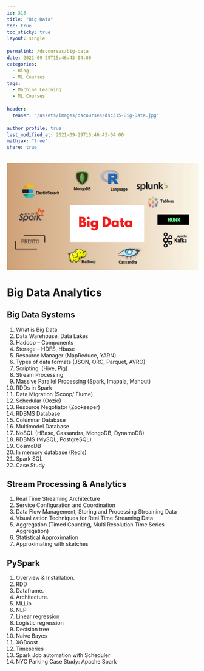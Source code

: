 ```yaml
---
id: 315    
title: "Big Data"
toc: true
toc_sticky: true
layout: single

permalink: /dscourses/big-data
date: 2021-09-29T15:46:43-04:00
categories:
  - Blog
  - ML Courses
tags: 
  - Machine Learning
  - ML Courses

header:
  teaser: "/assets/images/dscourses/dsc315-Big-Data.jpg"

author_profile: true
last_modified_at: 2021-09-29T15:46:43-04:00
mathjax: "true"
share: true
---
```


![Big Data](/assets/images/dscourses/dsc315-Big-Data.jpg)

# Big Data Analytics

## Big Data Systems

1.  What is Big Data
2.  Data Warehouse, Data Lakes
3.  Hadoop – Components
4.  Storage – HDFS, Hbase
5.  Resource Manager (MapReduce, YARN)
6.  Types of data formats (JSON, ORC, Parquet, AVRO)
7.  Scripting  (Hive, Pig)
8.  Stream Processing
9.  Massive Parallel Processing (Spark, Imapala, Mahout)
10.  RDDs in Spark
11.  Data Migration (Scoop/ Flume)
12.  Schedular (Oozie)
13.  Resource Negotiator (Zookeeper)
14.  RDBMS Database
15.  Columnar Database
16.  Multimodel Database
17.  NoSQL (HBase, Cassandra, MongoDB, DynamoDB)
18.  RDBMS (MySQL, PostgreSQL)
19.  CosmoDB
20.  In memory database (Redis)
21.  Spark SQL
22.  Case Study

## Stream Processing & Analytics


1.  Real Time Streaming Architecture
2.  Service Configuration and Coordination
3.  Data Flow Management, Storing and Processing Streaming Data
4.  Visualization Techniques for Real Time Streaming Data
5.  Aggregation (Timed Counting, Multi Resolution Time Series Aggregation)
6.  Statistical Approximation
7.  Approximating with sketches

## PySpark

1.  Overview & Installation.
2.  RDD
3.  Dataframe.
4.  Architecture.
5.  MLLib
6.  NLP
7.  Linear regression
8.  Logistic regression
9.  Decision tree
10.  Naive Bayes
11.  XGBoost
12.  Timeseries
13.  Spark Job automation with Scheduler
14.  NYC Parking Case Study: Apache Spark